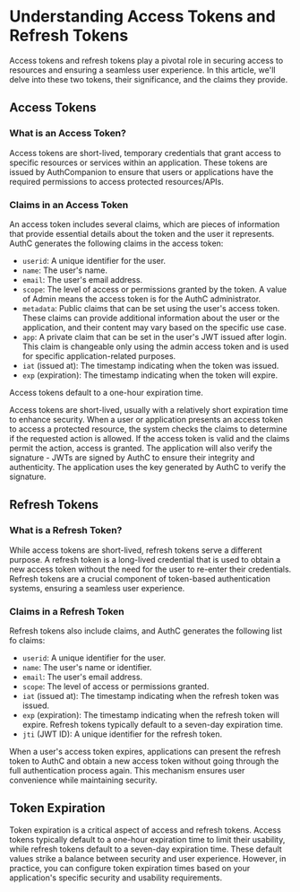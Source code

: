 # Understanding Access Tokens and Refresh Tokens

Access tokens and refresh tokens play a pivotal role in securing access to resources and ensuring a seamless user experience. In this article, we'll delve into these two tokens, their significance, and the claims they provide.

## Access Tokens

### What is an Access Token?

Access tokens are short-lived, temporary credentials that grant access to specific resources or services within an application. These tokens are issued by AuthCompanion to ensure that users or applications have the required permissions to access protected resources/APIs.

### Claims in an Access Token

An access token includes several claims, which are pieces of information that provide essential details about the token and the user it represents. AuthC generates the following claims in the access token:

- `userid`: A unique identifier for the user.
- `name`: The user's name.
- `email`: The user's email address.
- `scope`: The level of access or permissions granted by the token. A value of Admin means the access token is for the AuthC administrator.
- `metadata`: Public claims that can be set using the user's access token. These claims can provide additional information about the user or the application, and their content may vary based on the specific use case.
- `app`: A private claim that can be set in the user's JWT issued after login. This claim is changeable only using the admin access token and is used for specific application-related purposes.
- `iat` (issued at): The timestamp indicating when the token was issued.
- `exp` (expiration): The timestamp indicating when the token will expire.

Access tokens default to a one-hour expiration time.

Access tokens are short-lived, usually with a relatively short expiration time to enhance security. When a user or application presents an access token to access a protected resource, the system checks the claims to determine if the requested action is allowed. If the access token is valid and the claims permit the action, access is granted. The application will also verify the signature - JWTs are signed by AuthC to ensure their integrity and authenticity. The application uses the key generated by AuthC to verify the signature.

## Refresh Tokens

### What is a Refresh Token?

While access tokens are short-lived, refresh tokens serve a different purpose. A refresh token is a long-lived credential that is used to obtain a new access token without the need for the user to re-enter their credentials. Refresh tokens are a crucial component of token-based authentication systems, ensuring a seamless user experience.

### Claims in a Refresh Token

Refresh tokens also include claims, and AuthC generates the following list fo claims:

- `userid`: A unique identifier for the user.
- `name`: The user's name or identifier.
- `email`: The user's email address.
- `scope`: The level of access or permissions granted.
- `iat` (issued at): The timestamp indicating when the refresh token was issued.
- `exp` (expiration): The timestamp indicating when the refresh token will expire. Refresh tokens typically default to a seven-day expiration time.
- `jti` (JWT ID): A unique identifier for the refresh token.

When a user's access token expires, applications can present the refresh token to AuthC and obtain a new access token without going through the full authentication process again. This mechanism ensures user convenience while maintaining security.

## Token Expiration

Token expiration is a critical aspect of access and refresh tokens. Access tokens typically default to a one-hour expiration time to limit their usability, while refresh tokens default to a seven-day expiration time. These default values strike a balance between security and user experience. However, in practice, you can configure token expiration times based on your application's specific security and usability requirements.
